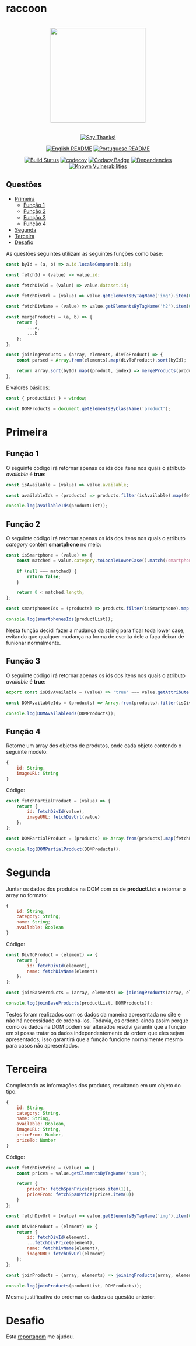 # raccoon

<div align = "center">
    <br>
    <img src="../../others/img/logo/logo.png" height=260>
    <br>
    <br>

[![Say Thanks!](https://img.shields.io/badge/Say%20Thanks-!-1EAEDB.svg?longCache=true&style=for-the-badge)](https://saythanks.io/to/Fazendaaa)

[![English README](https://img.shields.io/badge/Language-EN-blue.svg?longCache=true&style=for-the-badge)](../../tags.md)
[![Portuguese README](https://img.shields.io/badge/Linguagem-PT-green.svg?longCache=true&style=for-the-badge)](./tags_pt.md)

[![Build Status](https://travis-ci.com/Fazendaaa/raccoon.svg?style=flat-square&token=BF94uxZFxQqzoeyPcajX&branch=master)](https://travis-ci.com/Fazendaaa/raccoon)
[![codecov](https://img.shields.io/codecov/c/token/Uj7D7Luago/github/Fazendaaa/raccoon/master.svg?style=flat-square)](https://codecov.io/gh/Fazendaaa/raccoon)
[![Codacy Badge](https://img.shields.io/codacy/grade/bd29e1bc8b5c4bf6a5a595f3f59dbaaa.svg?style=flat-square)](https://www.codacy.com?utm_source=github.com&amp;utm_medium=referral&amp;utm_content=Fazendaaa/raccoon&amp;utm_campaign=Badge_Grade)
[![Dependencies](https://david-dm.org/Fazendaaa/raccoon.svg?style=flat-square)](https://codeclimate.com/github/Fazendaaa/raccoon/master/package.json)
[![Known Vulnerabilities](https://snyk.io/test/github/Fazendaa/raccoon/badge.svg?style=flat-square)](https://snyk.io/test/github/Fazendaaa/raccoon)

</div>

## Questões
* [Primeira](./tags_pt.md###Primeira)
    * [Função 1](./tags_pt.md###Função_1)
    * [Função 2](./tags_pt.md###Função_2)
    * [Função 3](./tags_pt.md###Função_3)
    * [Função 4](./tags_pt.md###Função_4)
* [Segunda](./tags_pt.md###Segunda)
* [Terceira](./tags_pt.md###Terceira)
* [Desafio](./tags_pt.md###Desafio)

As questões seguintes utilizam as seguintes funções como base:

```js
const byId = (a, b) => a.id.localeCompare(b.id);

const fetchId = (value) => value.id;

const fetchDivId = (value) => value.dataset.id;

const fetchDivUrl = (value) => value.getElementsByTagName('img').item(0).src;

const fetchDivName = (value) => value.getElementsByTagName('h2').item(0).textContent;

const mergeProducts = (a, b) => {
    return {
        ...a,
        ...b
    };
};

const joiningProducts = (array, elements, divToProduct) => {
    const parsed = Array.from(elements).map(divToProduct).sort(byId);

    return array.sort(byId).map((product, index) => mergeProducts(product, parsed[index]));
};
```

E valores básicos:

```js
const { productList } = window;

const DOMProducts = document.getElementsByClassName('product');
```

# Primeira
## Função 1
O seguinte código irá retornar apenas os ids dos itens nos quais o atributo _available_ é __true__:

```js
const isAvailable = (value) => value.available;

const availableIds = (products) => products.filter(isAvailable).map(fetchId);

console.log(availableIds(productList));
```

## Função 2
O seguinte código irá retornar apenas os ids dos itens nos quais o atributo _category_ contém __smartphone__ no meio:

```js
const isSmartphone = (value) => {
    const matched = value.category.toLocaleLowerCase().match(/smartphone/gm);

    if (null === matched) {
        return false;
    }

    return 0 < matched.length;
};

const smartphonesIds = (products) => products.filter(isSmartphone).map(fetchId);

console.log(smartphonesIds(productList));
```

Nesta função decidi fazer a mudança da string para ficar toda lower case, evitando que qualquer mudança na forma de escrita dele a faça deixar de funionar normalmente.

## Função 3
O seguinte código irá retornar apenas os ids dos itens nos quais o atributo _available_ é __true__:

```js
export const isDivAvailable = (value) => 'true' === value.getAttribute('available');

const DOMAvailableIds = (products) => Array.from(products).filter(isDivAvailable).map(fetchDivId);

console.log(DOMAvailableIds(DOMProducts));
```

## Função 4
Retorne um array dos objetos de produtos, onde cada objeto contendo o seguinte modelo:

```js
{
    id: String,
    imageURL: String
}
```

Código:

```js
const fetchPartialProduct = (value) => {
    return {
        id: fetchDivId(value),
        imageURL: fetchDivUrl(value)
    };
};

const DOMPartialProduct = (products) => Array.from(products).map(fetchPartialProduct);

console.log(DOMPartialProduct(DOMProducts));
```

# Segunda
Juntar os dados dos produtos na DOM com os de __productList__ e retornar o array no formato:

```js
{
    id: String;
    category: String;
    name: String;
    available: Boolean
}
```

Código:

```js
const DivToProduct = (element) => {
    return {
        id: fetchDivId(element),
        name: fetchDivName(element)
    };
};

const joinBaseProducts = (array, elements) => joiningProducts(array, elements, divToProduct);

console.log(joinBaseProducts(productList, DOMProducts));
```

Testes foram realizados com os dados da maneira apresentada no site e não há necessidade de ordená-los. Todavia, os ordenei ainda assim porque como os dados na DOM podem ser alterados resolvi garantir que a função em si possa tratar os dados independentemente da ordem que eles sejam apresentados; isso garantirá que a função funcione normalmente mesmo para casos não apresentados.

# Terceira
Completando as informações dos produtos, resultando em um objeto do tipo:

```js
{
    id: String,
    category: String,
    name: String,
    available: Boolean,
    imageURL: String,
    priceFrom: Number,
    priceTo: Number
}
```

Código:

```js
const fetchDivPrice = (value) => {
    const prices = value.getElementsByTagName('span');

    return {
        priceTo: fetchSpanPrice(prices.item(1)),
        priceFrom: fetchSpanPrice(prices.item(0))
    }
};

const fetchDivUrl = (value) => value.getElementsByTagName('img').item(0).src;

const DivToProduct = (element) => {
    return {
        id: fetchDivId(element),
        ...fetchDivPrice(element),
        name: fetchDivName(element),
        imageURL: fetchDivUrl(element)
    };
};

const joinProducts = (array, elements) => joiningProducts(array, elements, divToProduct);

console.log(joinProducts(productList, DOMProducts));
```

Mesma justificativa do ordernar os dados da questão anterior.

# Desafio
Esta [reportagem](http://diveintohtml5.info/storage.html) me ajudou.
